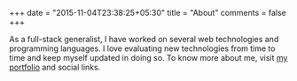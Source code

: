 +++
date = "2015-11-04T23:38:25+05:30"
title = "About"
comments = false
+++

As a full-stack generalist, I have worked on several web technologies and programming languages. I love evaluating new technologies from time to time and keep myself updated in doing so. To know more about me, visit [my portfolio](https://ningsuhen.github.io) and social links.


